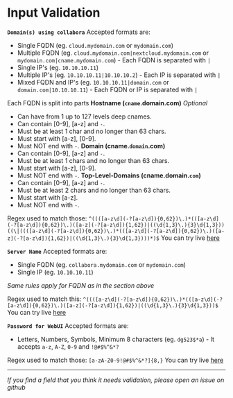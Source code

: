 # Input Validation

__`Domain(s) using collabora`__
Accepted formats are:

- Single FQDN (eg. `cloud.mydomain.com` or `mydomain.com`)
- Multiple FQDN (eg. `cloud.mydomain.com|nextcloud.mydomain.com` or `mydomain.com|cname.mydomain.com`) - Each FQDN is separated with `|`
- Single IP's (eg. `10.10.10.11`)
- Multiple IP's (eg. `10.10.10.11|10.10.10.2`) - Each IP is separated with `|`
- Mixed FQDN and IP's (eg. `10.10.10.11|domain.com` or `domain.com|10.10.10.11`) - Each FQDN or IP is separated with `|`

Each FQDN is split into parts
__Hostname (`cname`.domain.com)__ _Optional_
* Can have from 1 up to 127 levels deep cnames.
* Can contain [0-9], [a-z] and `-`.
* Must be at least 1 char and no longer than 63 chars.
* Must start with [a-z], [0-9].
* Must NOT end with `-`.
__Domain (cname.`domain`.com)__
* Can contain [0-9], [a-z] and `-`.
* Must be at least 1 chars and no longer than 63 chars.
* Must start with [a-z], [0-9].
* Must NOT end with `-`.
__Top-Level-Domains (cname.domain.`com`)__
* Can contain [0-9], [a-z] and `-`.
* Must be at least 2 chars and no longer than 63 chars.
* Must start with [a-z].
* Must NOT end with `-`.

Regex used to match those: `^((([a-z\d](-?[a-z\d]){0,62})\.)*(([a-z\d](-?[a-z\d]){0,62})\.)([a-z](-?[a-z\d]){1,62})|((\d{1,3}\.){3}\d{1,3}))((\|((([a-z\d](-?[a-z\d]){0,62})\.)*(([a-z\d](-?[a-z\d]){0,62})\.)([a-z](-?[a-z\d]){1,62})|((\d{1,3}\.){3}\d{1,3})))*)$`
You can try live [here](https://regex101.com/r/ymDFln/1)

__`Server Name`__
Accepted formats are:

- Single FQDN (eg. `collabora.mydomain.com` or `mydomain.com`)
- Single IP (eg. `10.10.10.11`)

_Same rules apply for FQDN as in the section above_

Regex used to match this: `^((([a-z\d](-?[a-z\d]){0,62})\.)*(([a-z\d](-?[a-z\d]){0,62})\.)([a-z](-?[a-z\d]){1,62})|((\d{1,3}\.){3}\d{1,3}))$`
You can try live [here](https://regex101.com/r/mICKDp/1)

__`Password for WebUI`__
Accepted formats are:

- Letters, Numbers, Symbols, Minimum 8 characters (eg. `dg523$*a`) - It accepts `a-z`, `A-Z`, `0-9` and `!@#$%^&*?`

Regex used to match those: `[a-zA-Z0-9!@#$%^&*?]{8,}`
You can try live [here](https://regex101.com/r/ef3V88/1)

---

_If you find a field that you think it needs validation, please open an issue on github_
